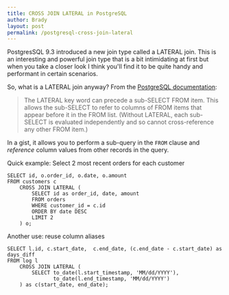 ```yaml
---
title: CROSS JOIN LATERAL in PostgreSQL
author: Brady
layout: post
permalink: /postgresql-cross-join-lateral
---
```


PostgresSQL 9.3 introduced a new join type called a LATERAL join.  This is an interesting and powerful join type that is a bit intimidating at first but when you take a closer look I think you'll find it to be quite handy and performant in certain scenarios.

So, what is a LATERAL join anyway?  From the [PostgreSQL documentation](https://www.postgresql.org/docs/9.3/static/sql-select.html#SQL-FROM):

> The LATERAL key word can precede a sub-SELECT FROM item. This allows the sub-SELECT to refer to columns of FROM items that appear before it in the FROM list. (Without LATERAL, each sub-SELECT is evaluated independently and so cannot cross-reference any other FROM item.)

In a gist, it allows you to perform a sub-query in the `FROM` clause and _reference_ column values from other records in the query.

Quick example: Select 2 most recent orders for each customer

```
SELECT id, o.order_id, o.date, o.amount
FROM customers c
    CROSS JOIN LATERAL (
        SELECT id as order_id, date, amount
        FROM orders
        WHERE customer_id = c.id
        ORDER BY date DESC
        LIMIT 2
    ) o;
```

Another use: reuse column aliases

```
SELECT l.id, c.start_date,  c.end_date, (c.end_date - c.start_date) as days_diff
FROM log l
    CROSS JOIN LATERAL (
        SELECT to_date(l.start_timestamp, 'MM/dd/YYYY'),
               to_date(l.end_timestamp, 'MM/dd/YYYY')
    ) as c(start_date, end_date);
```
